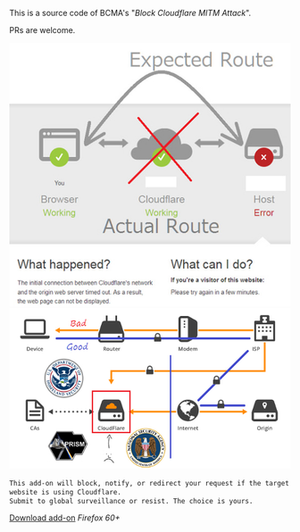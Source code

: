 This is a source code of BCMA's "*Block Cloudflare MITM Attack*".

PRs are welcome.


![](../../image/addon_bcma.jpg)
![](../../image/goodorbad.jpg)


```
This add-on will block, notify, or redirect your request if the target website is using Cloudflare.
Submit to global surveillance or resist. The choice is yours.
```

[Download add-on](https://api.searxes.eu.org/_/addon.php?dl=dl&for=bcma)  *Firefox 60+*